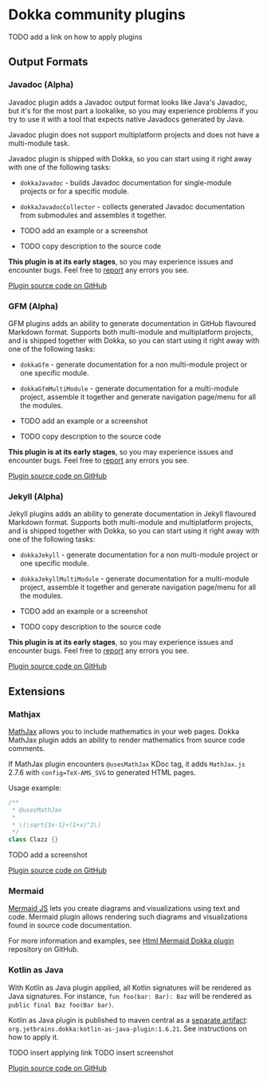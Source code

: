 # Dokka community plugins

TODO add a link on how to apply plugins

## Output Formats

### Javadoc (Alpha)

Javadoc plugin adds a Javadoc output format looks like Java's Javadoc, but it's for the most part
a lookalike, so you may experience problems if you try to use it with a tool that expects native
Javadocs generated by Java.

Javadoc plugin does not support multiplatform projects and does not have a multi-module task.

Javadoc plugin is shipped with Dokka, so you can start using it right away with one of the following tasks:

* `dokkaJavadoc` - builds Javadoc documentation for single-module projects or for a specific module.
* `dokkaJavadocCollector` - collects generated Javadoc documentation from submodules and assembles it together.

* TODO add an example or a screenshot
* TODO copy description to the source code 

**This plugin is at its early stages**, so you may experience issues and encounter bugs. Feel free to
[report](https://github.com/Kotlin/dokka/issues/new/choose) any errors you see.

[Plugin source code on GitHub](https://github.com/Kotlin/dokka/tree/master/plugins/javadoc)

### GFM (Alpha)

GFM plugins adds an ability to generate documentation in GitHub flavoured Markdown format. Supports both
multi-module and multiplatform projects, and is shipped together with Dokka, so you can start using it
right away with one of the following tasks:

* `dokkaGfm` - generate documentation for a non multi-module project or one specific module.
* `dokkaGfmMultiModule` - generate documentation for a multi-module project, assemble it together and
  generate navigation page/menu for all the modules.

* TODO add an example or a screenshot
* TODO copy description to the source code

**This plugin is at its early stages**, so you may experience issues and encounter bugs. Feel free to 
[report](https://github.com/Kotlin/dokka/issues/new/choose) any errors you see.

[Plugin source code on GitHub](https://github.com/Kotlin/dokka/tree/master/plugins/gfm)

### Jekyll (Alpha)

Jekyll plugins adds an ability to generate documentation in Jekyll flavoured Markdown format. Supports both
multi-module and multiplatform projects, and is shipped together with Dokka, so you can start using it
right away with one of the following tasks:

* `dokkaJekyll` - generate documentation for a non multi-module project or one specific module.
* `dokkaJekyllMultiModule` - generate documentation for a multi-module project, assemble it together and
  generate navigation page/menu for all the modules.

* TODO add an example or a screenshot
* TODO copy description to the source code

**This plugin is at its early stages**, so you may experience issues and encounter bugs. Feel free to
[report](https://github.com/Kotlin/dokka/issues/new/choose) any errors you see.

[Plugin source code on GitHub](https://github.com/Kotlin/dokka/tree/master/plugins/jekyll)

## Extensions

### Mathjax

[MathJax](https://docs.mathjax.org/) allows you to include mathematics in your web pages. Dokka MathJax plugin
adds an ability to render mathematics from source code comments.

If MathJax plugin encounters `@usesMathJax` KDoc tag, it adds `MathJax.js` 2.7.6 with `config=TeX-AMS_SVG`
to generated HTML pages.

Usage example:
```kotlin
/**
 * @usesMathJax
 *
 * \(\sqrt{3x-1}+(1+x)^2\)
 */
class Clazz {}
```

TODO add a screenshot

[Plugin source code on GitHub](https://github.com/Kotlin/dokka/tree/master/plugins/mathjax)

### Mermaid

[Mermaid JS](https://mermaid-js.github.io/mermaid/#/) lets you create diagrams and visualizations using text and code. 
Mermaid plugin allows rendering such diagrams and visualizations found in source code documentation.

For more information and examples, see 
[Html Mermaid Dokka plugin](https://github.com/glureau/dokka-mermaid) repository on GitHub.

### Kotlin as Java

With Kotlin as Java plugin applied, all Kotlin signatures will be rendered as Java signatures. For instance,
`fun foo(bar: Bar): Baz` will be rendered as `public final Baz foo(Bar bar)`.

Kotlin as Java plugin is published to maven central as a 
[separate artifact](https://mvnrepository.com/artifact/org.jetbrains.dokka/kotlin-as-java-plugin): 
`org.jetbrains.dokka:kotlin-as-java-plugin:1.6.21`. See instructions on how to apply it. 

TODO insert applying link
TODO insert screenshot

[Plugin source code on GitHub](https://github.com/Kotlin/dokka/tree/master/plugins/kotlin-as-java)
